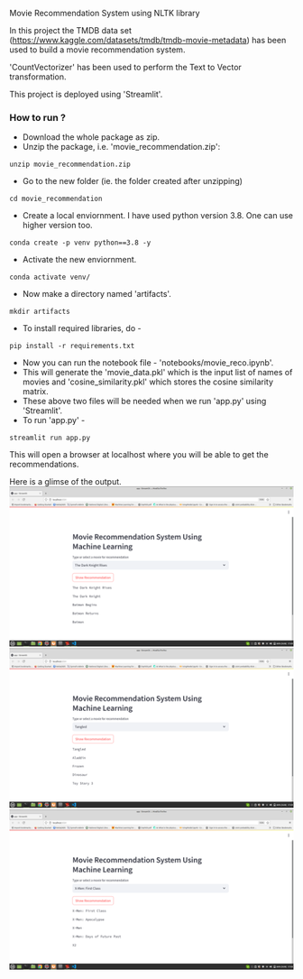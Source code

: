 Movie Recommendation System using NLTK library

In this project the TMDB data set (https://www.kaggle.com/datasets/tmdb/tmdb-movie-metadata) has been used to build a movie recommendation system. 

'CountVectorizer' has been used to perform the Text to Vector transformation.

This project is deployed using 'Streamlit'.


### How to run ?
- Download the whole package as zip.
- Unzip the package, i.e. 'movie_recommendation.zip':
```
unzip movie_recommendation.zip
```
- Go to the new folder (ie. the folder created after unzipping)
```
cd movie_recommendation
```
- Create a local enviornment. I have used python version 3.8. One can use higher version too.
```
conda create -p venv python==3.8 -y

```
- Activate the new enviornment.
```
conda activate venv/
```

- Now make a directory named 'artifacts'.
```
mkdir artifacts
```
- To install required libraries, do - 
```
pip install -r requirements.txt
```
- Now you can run the notebook file - 'notebooks/movie_reco.ipynb'.
- This will generate the 'movie_data.pkl' which is the input list of names of movies and 'cosine_similarity.pkl' which stores the cosine similarity matrix. 
- These above two files will be needed when we run 'app.py' using 'Streamlit'. 
- To run 'app.py' - 
```
streamlit run app.py

```
This will open a browser at localhost where you will be able to get the recommendations.  

Here is a glimse of the output. 
![Recommendation 1](reco1.png)
![Recommendation 1](reco2.png)
![Recommendation 1](reco3.png)
